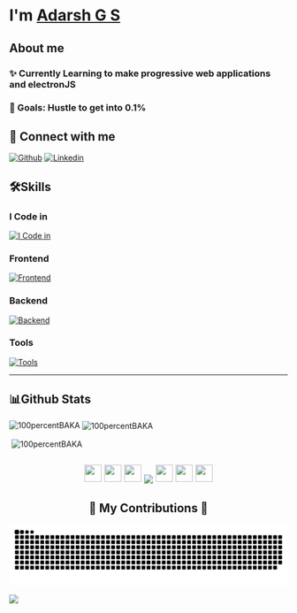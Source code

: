 # I'm [Adarsh G S](https://github.com/100percentBAKA)

## About me

### ✨ Currently Learning to make progressive web applications and electronJS

### 🎯 Goals: Hustle to get into 0.1%

## 🚀 Connect with me

[![Github](https://skillicons.dev/icons?i=github)](https://github.com/100percentBAKA)
[![Linkedin](https://skillicons.dev/icons?i=linkedin)](https://www.linkedin.com/in/adarshgs/)

## 🛠️Skills

### I Code in

[![I Code in](https://skillicons.dev/icons?i=c,cpp,python,java,kotlin,js)](https://github.com/keshavop)

### Frontend

[![Frontend](https://skillicons.dev/icons?i=html,css,bootstrap,tailwind,js,ts,react,materialui,figma)](https://github.com/100percentBAKA)

### Backend

[![Backend](https://skillicons.dev/icons?i=spring,mongo,mysql,postgres,firebase,aws)](https://github.com/100percentBAKA)

### Tools

[![Tools](https://skillicons.dev/icons?i=git,github,githubactions,linux,androidstudio,docker,vscode,idea,md)](https://github.com/100percentBAKA)

<hr>

## 📊Github Stats

<p><img align="left" src="https://github-readme-stats.vercel.app/api/top-langs?username=100percentBAKA&langs_count=10&show_icons=true&locale=en&theme=radical" alt="100percentBAKA" /></p>

<p>&nbsp;<img align="center" src="https://github-readme-stats.vercel.app/api?username=100percentBAKA&show_icons=true&locale=en&theme=radical" alt="100percentBAKA" /></p>
 
<p>&nbsp;<img align="center" src="https://github-readme-streak-stats.herokuapp.com/?user=100percentBAKA&theme=radical" alt="100percentBAKA" /></p>

<h2 align="center">
<img src="https://firebasestorage.googleapis.com/v0/b/storage-2a9f1.appspot.com/o/github-readme-img%2Fparty-parrot.gif?alt=media&token=27a30ea7-24f3-46db-97bd-69351d5411ea" width="31" height="31"/>
<img src="https://firebasestorage.googleapis.com/v0/b/storage-2a9f1.appspot.com/o/github-readme-img%2Fparty-parrot.gif?alt=media&token=27a30ea7-24f3-46db-97bd-69351d5411ea" width="31" height="31"/>
<img src="https://firebasestorage.googleapis.com/v0/b/storage-2a9f1.appspot.com/o/github-readme-img%2Fparty-parrot.gif?alt=media&token=27a30ea7-24f3-46db-97bd-69351d5411ea" width="31" height="31"/>
<img src="https://komarev.com/ghpvc/?username=100percentBAKA&&style=round-square" align="center" />
<img src="https://firebasestorage.googleapis.com/v0/b/storage-2a9f1.appspot.com/o/github-readme-img%2Fparty-parrot-2.gif?alt=media&token=4d7be19e-492c-4f18-9ea2-3773989b2721" width="31" height="31"/>
<img src="https://firebasestorage.googleapis.com/v0/b/storage-2a9f1.appspot.com/o/github-readme-img%2Fparty-parrot-2.gif?alt=media&token=4d7be19e-492c-4f18-9ea2-3773989b2721" width="31" height="31"/>
<img src="https://firebasestorage.googleapis.com/v0/b/storage-2a9f1.appspot.com/o/github-readme-img%2Fparty-parrot-2.gif?alt=media&token=4d7be19e-492c-4f18-9ea2-3773989b2721" width="31" height="31"/>
</h2>

<div align="center">
  <h2>🐍 My Contributions 🐍</h2>
  <img alt="snake eating my contributions" src="https://raw.githubusercontent.com/salesp07/salesp07/output/github-contribution-grid-snake.svg" />
  <br/>
</div>

![](https://i.imgur.com/waxVImv.png)
